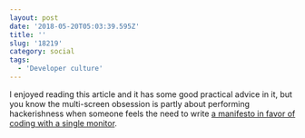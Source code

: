 ```yaml
---
layout: post
date: '2018-05-20T05:03:39.595Z'
title: ''
slug: '18219'
category: social
tags:
  - 'Developer culture'
---
```

I enjoyed reading this article and it has some good practical advice in it, but you know the multi-screen obsession is partly about performing hackerishness when someone feels the need to write [a manifesto in favor of coding with a single monitor](https://hackernoon.com/why-i-stopped-using-multiple-monitors-bfd87efa2e5b).
